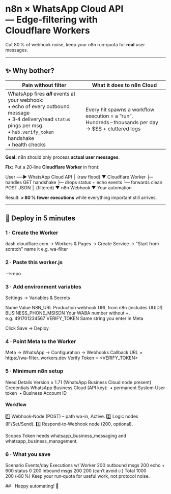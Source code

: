 # n8n × WhatsApp Cloud API — Edge‑filtering with Cloudflare Workers  
Cut 80 % of webhook noise, keep your n8n run‑quota for **real** user messages.

---

## ✨ Why bother?

| Pain without filter | What it does to **n8n Cloud** |
|---------------------|--------------------------------|
| WhatsApp fires **_all_** events at your webhook:<br>• echo of every outbound message<br>• 3‑4 delivery/read `status` pings per msg<br>• `hub.verify_token` handshake<br>• health checks | Every hit spawns a workflow execution = a “run”.<br>Hundreds – thousands per day → $$$ + cluttered logs |

**Goal:** n8n should only process **actual user messages**.

**Fix:** Put a 20‑line **Cloudflare Worker** in front:

User ──► WhatsApp Cloud API
│ (raw flood)
▼
Cloudflare Worker
├─ handles GET handshake
├─ drops status + echo events
└─ forwards clean POST JSON
│ (filtered)
▼
n8n Webhook
▼
Your automation


Result: **> 80 % fewer executions** while everything important still arrives.

---

## 🚀 Deploy in 5 minutes

### 1 · Create the Worker


 dash.cloudflare.com → Workers & Pages → Create Service → "Start from scratch"
 name it e.g.  wa-filter

### 2 · Paste this worker.js
-->repo

### 3 · Add environment variables
Settings → Variables & Secrets

Name	Value
N8N_URL	Production webhook URL from n8n (includes UUID!)
BUSINESS_PHONE_MSISDN	Your WABA number without +, e.g. 491701234567
VERIFY_TOKEN	Same string you enter in Meta

Click Save → Deploy.

### 4 · Point Meta to the Worker

Meta → WhatsApp → Configuration → Webhooks
Callback URL  = https://wa-filter.<id>.workers.dev
Verify Token  = <VERIFY_TOKEN>

### 5 · Minimum n8n setup
Need	Details
Version	≥ 1.71 (WhatsApp Business Cloud node present)
Credentials	WhatsApp Business Cloud (API key):
 • permanent System‑User token
 • Business Account ID
#### Workflow
1️⃣ Webhook‑Node (POST) – path wa-in, Active.
2️⃣ Logic nodes (IF/Set/Send).
3️⃣ Respond‑to‑Webhook node (200, optional).

Scopes	Token needs whatsapp_business_messaging and whatsapp_business_management.

### 6 · What you save
Scenario	Events/day	Executions w/ Worker
200 outbound msgs	200 echo + 600 status	0
200 inbound msgs	200	200 (can’t avoid☺)
Total	1000	200 (‑80 %)
Keep your run‑quota for useful work, not protocol noise.

## · Happy automating! 🚀


